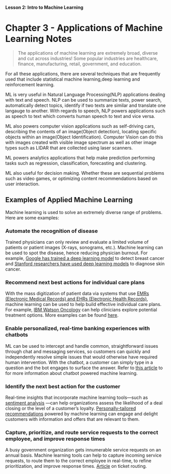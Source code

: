**Lesson 2: Intro to Machine Learning**

# Chapter 3 - Applications of Machine Learning Notes

>The applications of machine learning are extremely broad, diverse and cut across industries! 
> Some popular industries are healthcare, finance, manufacturing, retail, government, and education.
 
For all these applications, there are several techniques that are frequently used that include statistical machine learning,deep learning and reinforcement learning.
 
ML is very useful in Natural Language Processing(NLP) applications dealing with text and speech.
NLP can be used to summarize texts, power search, automatically detect topics, identify if two texts are similar and translate one langauge to another. 
With regards to speech, NLP powers applications such as speech to text which converts human speech to text and vice versa.

ML also powers computer vision applications such as self-driving cars, describing the contents of an image(Object detection), locating specific objects within an image(Object Identification).
Computer Vision can do this with images created with visible image spectrum as well as other image types such as LIDAR that are collected using laser scanners. 

ML powers analytics applications that help make prediction performing tasks such as regression, classification, forecasting and clustering.

ML also useful for decision making. Whether these are sequential problems such as video games, or optimizing content recommendations based on user interaction.

## Examples of Applied Machine Learning
Machine learning is used to solve an extremely diverse range of problems. Here are some examples:

### Automate the recognition of disease
Trained physicians can only review and evaluate a limited volume of patients or patient images (X-rays, sonograms, etc.). Machine learning can be used to spot the disease, hence reducing physician burnout. For example, [Google has trained a deep learning model](https://www.mercurynews.com/2017/03/03/google-computers-trained-to-detect-cancer/) to detect breast cancer and [Stanford researchers have used deep learning models](https://news.stanford.edu/2017/01/25/artificial-intelligence-used-identify-skin-cancer/) to diagnose skin cancer.

### Recommend next best actions for individual care plans
With the mass digitization of patient data via systems that use [EMRs (Electronic Medical Records) and EHRs (Electronic Health Records)](https://en.wikipedia.org/wiki/Electronic_health_record), machine learning can be used to help build effective individual care plans. For example, [IBM Watson Oncology](https://www.ibm.com/products/clinical-decision-support-oncology) can help clinicians explore potential treatment options. More examples can be found [here](https://www.forbes.com/sites/nicolemartin1/2019/08/30/how-healthcare-is-using-big-data-and-ai-to-cure-disease/#64671f7e45cf).

### Enable personalized, real-time banking experiences with chatbots
ML can be used to intercept and handle common, straightforward issues through chat and messaging services, so customers can quickly and independently resolve simple issues that would otherwise have required human intervention. With the chatbot, a customer can simply type in a question and the bot engages to surface the answer.
Refer to [this article](https://www.drift.com/learn/chatbot/ai-chatbots/) to for more information about chatbot powered machine learning.

### Identify the next best action for the customer
Real-time insights that incorporate machine learning tools—such as [sentiment analysis](https://www.concur.com/newsroom/article/machine-learning-with-heart-how-sentiment-analysis-can-help-your) —can help organizations assess the likelihood of a deal closing or the level of a customer’s loyalty. [Personally-tailored recommendations](https://medium.com/@madasamy/introduction-to-recommendation-systems-and-how-to-design-recommendation-system-that-resembling-the-9ac167e30e95) powered by machine learning can engage and delight customers with information and offers that are relevant to them.

### Capture, prioritize, and route service requests to the correct employee, and improve response times
A busy government organization gets innumerable service requests on an annual basis. Machine learning tools can help to capture incoming service requests, to route them to the correct employee in real-time, to refine prioritization, and improve response times. [Article](https://monkeylearn.com/blog/ticket-routing/) on ticket routing.